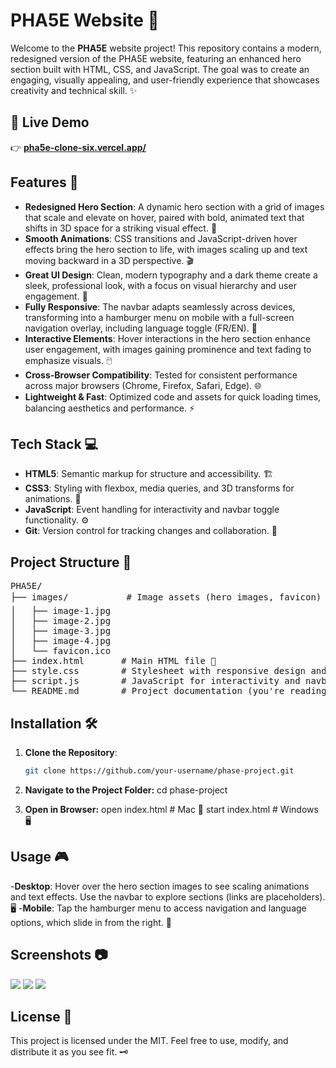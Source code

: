 # PHA5E Website 🚀

Welcome to the **PHA5E** website project! This repository contains a modern, redesigned version of the PHA5E website, featuring an enhanced hero section built with HTML, CSS, and JavaScript. The goal was to create an engaging, visually appealing, and user-friendly experience that showcases creativity and technical skill. ✨

## 🔗 Live Demo

👉 [**pha5e-clone-six.vercel.app/**](https://pha5e-clone-six.vercel.app/)

## Features 🌟

- **Redesigned Hero Section**: A dynamic hero section with a grid of images that scale and elevate on hover, paired with bold, animated text that shifts in 3D space for a striking visual effect. 📸
- **Smooth Animations**: CSS transitions and JavaScript-driven hover effects bring the hero section to life, with images scaling up and text moving backward in a 3D perspective. 🎬
- **Great UI Design**: Clean, modern typography and a dark theme create a sleek, professional look, with a focus on visual hierarchy and user engagement. 🎨
- **Fully Responsive**: The navbar adapts seamlessly across devices, transforming into a hamburger menu on mobile with a full-screen navigation overlay, including language toggle (FR/EN). 📱
- **Interactive Elements**: Hover interactions in the hero section enhance user engagement, with images gaining prominence and text fading to emphasize visuals. 🖱️
- **Cross-Browser Compatibility**: Tested for consistent performance across major browsers (Chrome, Firefox, Safari, Edge). 🌐
- **Lightweight & Fast**: Optimized code and assets for quick loading times, balancing aesthetics and performance. ⚡

## Tech Stack 💻

- **HTML5**: Semantic markup for structure and accessibility. 🏗️
- **CSS3**: Styling with flexbox, media queries, and 3D transforms for animations. 🎨
- **JavaScript**: Event handling for interactivity and navbar toggle functionality. ⚙️
- **Git**: Version control for tracking changes and collaboration. 📂

## Project Structure 📁
<pre>
PHA5E/
├── images/           # Image assets (hero images, favicon) 🖼️
│   ├── image-1.jpg
│   ├── image-2.jpg
│   ├── image-3.jpg
│   ├── image-4.jpg
│   └── favicon.ico
├── index.html       # Main HTML file 📄
├── style.css        # Stylesheet with responsive design and animations 🎨
├── script.js        # JavaScript for interactivity and navbar toggle ⚙️
└── README.md        # Project documentation (you're reading it!) 📖
</pre>

## Installation 🛠️

1. **Clone the Repository**:
   ```bash
   git clone https://github.com/your-username/phase-project.git

2. **Navigate to the Project Folder:**
    cd phase-project

3. **Open in Browser:**
    open index.html  # Mac 🍎
    start index.html # Windows 🖥️

## Usage 🎮

-**Desktop**: Hover over the hero section images to see scaling animations and text effects. Use the navbar to explore sections (links are placeholders). 🖥️
-**Mobile**: Tap the hamburger menu to access navigation and language options, which slide in from the right. 📲

## Screenshots 📷
<p float="left">
<img src="/images/ss1.png">
<img src="/images/ss2.png">
<img src="/images/ss3.png">
</p>

## License 📜
This project is licensed under the MIT. Feel free to use, modify, and distribute it as you see fit. 🗝️
